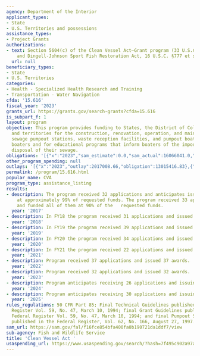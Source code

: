 ```yaml
---
agency: Department of the Interior
applicant_types:
- State
- U.S. Territories and possessions
assistance_types:
- Project Grants
authorizations:
- text: Section 5604(c) of the Clean Vessel Act—Grant program (33 U.S.C. §1322 note);
    and Dingell-Johnson Sport Fish Restoration Act, 16 U.S.C. §777 et seq.
  url: null
beneficiary_types:
- State
- U.S. Territories
categories:
- Health - Specialized Health Research and Training
- Transportation - Water Navigation
cfda: '15.616'
fiscal_year: '2023'
grants_url: https://grants.gov/search-grants?cfda=15.616
is_subpart_f: 1
layout: program
objective: This program provides funding to States, the District of Columbia, Commonwealths,
  and territories for the construction, renovation, operation, and maintenance of
  sewage pumpout stations, waste reception facilities, and pumpout boats for recreational
  boaters and for educational programs that inform boaters of the importance of proper
  disposal of their sewage.
obligations: '[{"x":"2023","sam_estimate":0.0,"sam_actual":16066041.0,"usa_spending_actual":11146802.81},{"x":"2024","sam_estimate":0.0,"sam_actual":16999998.0,"usa_spending_actual":14733529.42},{"x":"2025","sam_estimate":0.0,"sam_actual":16000000.0,"usa_spending_actual":0.0}]'
other_program_spending: null
outlays: '[{"x":"2023","outlay":2017008.66,"obligation":13015416.83},{"x":"2024","outlay":119102.87,"obligation":19693355.13},{"x":"2025","outlay":0.0,"obligation":0.0}]'
permalink: /program/15.616.html
popular_name: CVA
program_type: assistance_listing
results:
- description: The program received 32 applications and anticipates issuing all awards
    at approximately 99% of requested funds. The program received 33 applications
    and funded all of them at 90% of the   requested funds.
  year: '2017'
- description: In FY18 the program received 31 applications and issued 31 awards.
  year: '2018'
- description: In FY19 the program received 39 applications and issued 39 awards.
  year: '2019'
- description: In FY20 the program received 34 applications and issued 34 awards.
  year: '2020'
- description: In FY21 the program received 22 applications and issued 22 awards.
  year: '2021'
- description: Program received 37 applications and issued 37 awards.
  year: '2022'
- description: Program received 32 applications and issued 32 awards.
  year: '2023'
- description: Program anticipates receiving 26 applications and issuing 26 awards.
  year: '2024'
- description: Program anticipates receiving 30 applications and issuing 30 awards.
  year: '2025'
rules_regulations: 50 CFR Part 85; Final Technical Guidelines published in the Federal
  Register Vol. 59, No. 47, March 10, 1994; final Grant Guidelines published in the
  Federal Register Vol. 59, No. 47, March 10, 1994; and final Pumpout Symbol Guidelines
  published in the Federal Register, Vol. 62, No. 166, August 27, 1997.
sam_url: https://sam.gov/fal/f16fce854bfa400fa0b190721da1ddf7/view
sub-agency: Fish and Wildlife Service
title: 'Clean Vessel Act '
usaspending_url: https://www.usaspending.gov/search/?hash=7f495c902a97a707e773c8247071e23b
---
```

